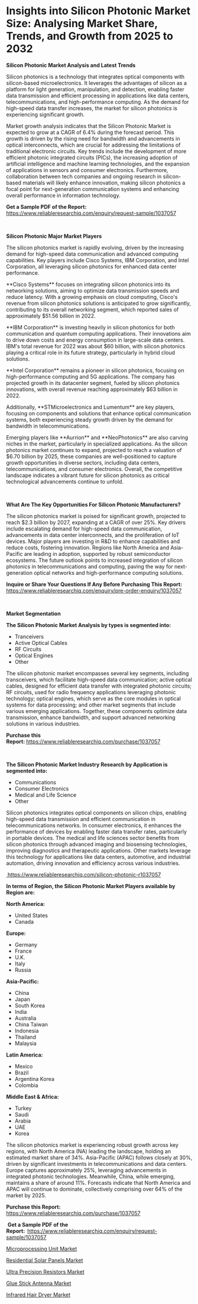 <p><h1>Insights into Silicon Photonic Market Size: Analysing Market Share, Trends, and Growth from 2025 to 2032</h1></p><p><strong>Silicon Photonic Market Analysis and Latest Trends</strong></p>
<p><p>Silicon photonics is a technology that integrates optical components with silicon-based microelectronics. It leverages the advantages of silicon as a platform for light generation, manipulation, and detection, enabling faster data transmission and efficient processing in applications like data centers, telecommunications, and high-performance computing. As the demand for high-speed data transfer increases, the market for silicon photonics is experiencing significant growth.</p><p>Market growth analysis indicates that the Silicon Photonic Market is expected to grow at a CAGR of 6.4% during the forecast period. This growth is driven by the rising need for bandwidth and advancements in optical interconnects, which are crucial for addressing the limitations of traditional electronic circuits. Key trends include the development of more efficient photonic integrated circuits (PICs), the increasing adoption of artificial intelligence and machine learning technologies, and the expansion of applications in sensors and consumer electronics. Furthermore, collaboration between tech companies and ongoing research in silicon-based materials will likely enhance innovation, making silicon photonics a focal point for next-generation communication systems and enhancing overall performance in information technology.</p></p>
<p><strong>Get a Sample PDF of the Report:&nbsp;</strong> <a href="https://www.reliableresearchiq.com/enquiry/request-sample/1037057?utm_campaign=1144&utm_medium=2&utm_source=Github&utm_content=ia&utm_term=11022025&utm_id=silicon-photonic">https://www.reliableresearchiq.com/enquiry/request-sample/1037057</a></p>
<p>&nbsp;</p>
<p><strong>Silicon Photonic Major Market Players</strong></p>
<p><p>The silicon photonics market is rapidly evolving, driven by the increasing demand for high-speed data communication and advanced computing capabilities. Key players include Cisco Systems, IBM Corporation, and Intel Corporation, all leveraging silicon photonics for enhanced data center performance.</p><p>**Cisco Systems** focuses on integrating silicon photonics into its networking solutions, aiming to optimize data transmission speeds and reduce latency. With a growing emphasis on cloud computing, Cisco's revenue from silicon photonics solutions is anticipated to grow significantly, contributing to its overall networking segment, which reported sales of approximately $51.56 billion in 2022.</p><p>**IBM Corporation** is investing heavily in silicon photonics for both communication and quantum computing applications. Their innovations aim to drive down costs and energy consumption in large-scale data centers. IBM's total revenue for 2022 was about $60 billion, with silicon photonics playing a critical role in its future strategy, particularly in hybrid cloud solutions.</p><p>**Intel Corporation** remains a pioneer in silicon photonics, focusing on high-performance computing and 5G applications. The company has projected growth in its datacenter segment, fueled by silicon photonics innovations, with overall revenue reaching approximately $63 billion in 2022.</p><p>Additionally, **STMicroelectronics and Lumentum** are key players, focusing on components and solutions that enhance optical communication systems, both experiencing steady growth driven by the demand for bandwidth in telecommunications.</p><p>Emerging players like **Aurrion** and **NeoPhotonics** are also carving niches in the market, particularly in specialized applications. As the silicon photonics market continues to expand, projected to reach a valuation of $6.70 billion by 2025, these companies are well-positioned to capture growth opportunities in diverse sectors, including data centers, telecommunications, and consumer electronics. Overall, the competitive landscape indicates a vibrant future for silicon photonics as critical technological advancements continue to unfold.</p></p>
<p>&nbsp;</p>
<p><strong>What Are The Key Opportunities For Silicon Photonic Manufacturers?</strong></p>
<p><p>The silicon photonics market is poised for significant growth, projected to reach $2.3 billion by 2027, expanding at a CAGR of over 25%. Key drivers include escalating demand for high-speed data communication, advancements in data center interconnects, and the proliferation of IoT devices. Major players are investing in R&D to enhance capabilities and reduce costs, fostering innovation. Regions like North America and Asia-Pacific are leading in adoption, supported by robust semiconductor ecosystems. The future outlook points to increased integration of silicon photonics in telecommunications and computing, paving the way for next-generation optical networks and high-performance computing solutions.</p></p>
<p><strong>Inquire or Share Your Questions If Any Before Purchasing This Report:</strong> <a href="https://www.reliableresearchiq.com/enquiry/pre-order-enquiry/1037057?utm_campaign=1144&utm_medium=2&utm_source=Github&utm_content=ia&utm_term=11022025&utm_id=silicon-photonic">https://www.reliableresearchiq.com/enquiry/pre-order-enquiry/1037057</a></p>
<p>&nbsp;</p>
<p><strong>Market Segmentation</strong></p>
<p><strong>The Silicon Photonic Market Analysis by types is segmented into:</strong></p>
<p><ul><li>Tranceivers</li><li>Active Optical Cables</li><li>RF Circuits</li><li>Optical Engines</li><li>Other</li></ul></p>
<p><p>The silicon photonic market encompasses several key segments, including transceivers, which facilitate high-speed data communication; active optical cables, designed for efficient data transfer with integrated photonic circuits; RF circuits, used for radio frequency applications leveraging photonic technology; optical engines, which serve as the core modules in optical systems for data processing; and other market segments that include various emerging applications. Together, these components optimize data transmission, enhance bandwidth, and support advanced networking solutions in various industries.</p></p>
<p><strong>Purchase this Report:&nbsp;</strong><a href="https://www.reliableresearchiq.com/purchase/1037057?utm_campaign=1144&utm_medium=2&utm_source=Github&utm_content=ia&utm_term=11022025&utm_id=silicon-photonic">https://www.reliableresearchiq.com/purchase/1037057</a></p>
<p>&nbsp;</p>
<p><strong>The Silicon Photonic Market Industry Research by Application is segmented into:</strong></p>
<p><ul><li>Communications</li><li>Consumer Electronics</li><li>Medical and Life Science</li><li>Other</li></ul></p>
<p><p>Silicon photonics integrates optical components on silicon chips, enabling high-speed data transmission and efficient communication in telecommunications networks. In consumer electronics, it enhances the performance of devices by enabling faster data transfer rates, particularly in portable devices. The medical and life sciences sector benefits from silicon photonics through advanced imaging and biosensing technologies, improving diagnostics and therapeutic applications. Other markets leverage this technology for applications like data centers, automotive, and industrial automation, driving innovation and efficiency across various industries.</p></p>
<p><a href="https://www.reliableresearchiq.com/silicon-photonic-r1037057?utm_campaign=1144&utm_medium=2&utm_source=Github&utm_content=ia&utm_term=11022025&utm_id=silicon-photonic">&nbsp;https://www.reliableresearchiq.com/silicon-photonic-r1037057</a></p>
<p><strong>In terms of Region, the Silicon Photonic Market Players available by Region are:</strong></p>
<p>
    <p> <strong> North America: </strong>
        <ul>
            <li>United States</li>
            <li>Canada</li>
        </ul>
        </p> 
    <p> <strong> Europe: </strong>
        <ul>
            <li>Germany</li>
            <li>France</li>
            <li>U.K.</li>
            <li>Italy</li>
            <li>Russia</li>
        </ul>
        </p> 
    <p> <strong> Asia-Pacific: </strong>
        <ul>
            <li>China</li>
            <li>Japan</li>
            <li>South Korea</li>
            <li>India</li>
            <li>Australia</li>
            <li>China Taiwan</li>
            <li>Indonesia</li>
            <li>Thailand</li>
            <li>Malaysia</li>
        </ul>
        </p> 
    <p> <strong> Latin America: </strong>
        <ul>
            <li>Mexico</li>
            <li>Brazil</li>
            <li>Argentina Korea</li>
            <li>Colombia</li>
        </ul>
        </p> 
    <p> <strong> Middle East & Africa: </strong>
        <ul>
            <li>Turkey</li>
            <li>Saudi</li>
            <li>Arabia</li>
            <li>UAE</li>
            <li>Korea</li>
        </ul>
    </p>
    </p>
<p><p>The silicon photonics market is experiencing robust growth across key regions, with North America (NA) leading the landscape, holding an estimated market share of 34%. Asia-Pacific (APAC) follows closely at 30%, driven by significant investments in telecommunications and data centers. Europe captures approximately 25%, leveraging advancements in integrated photonic technologies. Meanwhile, China, while emerging, maintains a share of around 11%. Forecasts indicate that North America and APAC will continue to dominate, collectively comprising over 64% of the market by 2025.</p></p>
<p><strong>Purchase this Report: </strong><a href="https://www.reliableresearchiq.com/purchase/1037057?utm_campaign=1144&utm_medium=2&utm_source=Github&utm_content=ia&utm_term=11022025&utm_id=silicon-photonic">https://www.reliableresearchiq.com/purchase/1037057</a></p>
<p>&nbsp;<strong>Get a Sample PDF of the Report:&nbsp;&nbsp;</strong><a href="https://www.reliableresearchiq.com/enquiry/request-sample/1037057?utm_campaign=1144&utm_medium=2&utm_source=Github&utm_content=ia&utm_term=11022025&utm_id=silicon-photonic">https://www.reliableresearchiq.com/enquiry/request-sample/1037057</a></p>
<p><strong></strong></p>
<p><p><a href="https://github.com/aoiniyaloz/Market-Research-Report-List-1/blob/main/microprocessing-unit-market.md?utm_campaign=1144&utm_medium=2&utm_source=Github&utm_content=ia&utm_term=11022025&utm_id=silicon-photonic">Microprocessing Unit Market</a></p><p><a href="https://github.com/cheremisaev/Market-Research-Report-List-1/blob/main/residential-solar-panels-market.md?utm_campaign=1144&utm_medium=2&utm_source=Github&utm_content=ia&utm_term=11022025&utm_id=silicon-photonic">Residential Solar Panels Market</a></p><p><a href="https://github.com/gunbybeahmg1/Market-Research-Report-List-1/blob/main/ultra-precision-resistors-market.md?utm_campaign=1144&utm_medium=2&utm_source=Github&utm_content=ia&utm_term=11022025&utm_id=silicon-photonic">Ultra Precision Resistors Market</a></p><p><a href="https://github.com/mateyappiazo/Market-Research-Report-List-1/blob/main/glue-stick-antenna-market.md?utm_campaign=1144&utm_medium=2&utm_source=Github&utm_content=ia&utm_term=11022025&utm_id=silicon-photonic">Glue Stick Antenna Market</a></p><p><a href="https://github.com/turzaikycia9/Market-Research-Report-List-1/blob/main/infrared-hair-dryer-market.md?utm_campaign=1144&utm_medium=2&utm_source=Github&utm_content=ia&utm_term=11022025&utm_id=silicon-photonic">Infrared Hair Dryer Market</a></p></p>